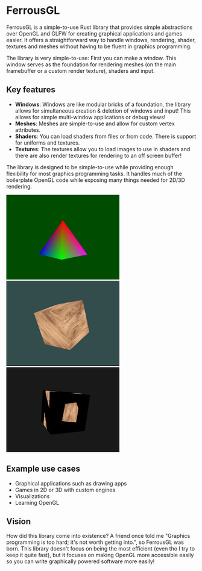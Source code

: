 # FerrousGL
FerrousGL is a simple-to-use Rust library that provides simple abstractions over OpenGL and GLFW for creating graphical applications and games easier. It offers a straightforward way to handle windows, rendering, shader, textures and meshes without having to be fluent in graphics programming.

The library is very simple-to-use: First you can make a window. This window serves as the foundation for rendering meshes (on the main framebuffer or a custom render texture), shaders and input.

## Key features
- **Windows**: Windows are like modular bricks of a foundation, the library allows for simultaneous creation & deletion of windows and input! This allows for simple multi-window applications or debug views!
- **Meshes**: Meshes are simple-to-use and allow for custom vertex attributes.
- **Shaders**: You can load shaders from files or from code. There is support for uniforms and textures.
- **Textures**: The textures allow you to load images to use in shaders and there are also render textures for rendering to an off screen buffer!

The library is designed to be simple-to-use while providing enough flexibility for most graphics programming tasks. It handles much of the boilerplate OpenGL code while exposing many things needed for 2D/3D rendering.

<img src="./screenshots/colored_pyramid.png" alt="A colored pyramid" title="A colored pyramid" width="300">
<img src="./screenshots/textured_cube.png" alt="A wood textured cube" title="A wood textured cube" width="300">
<img src="./screenshots/offscreen_rendering.png" alt="A rotating cube showcasing offscreen rendering." title="A rotating cube showcasing offscreen rendering." width="300">

## Example use cases
- Graphical applications such as drawing apps
- Games in 2D or 3D with custom engines
- Visualizations
- Learning OpenGL

## Vision
How did this library come into existence? A friend once told me "Graphics programming is too hard; it's not worth getting into.", so FerrousGL was born. This library doesn't focus on being the most efficient (even tho I try to keep it quite fast), but it focuses on making OpenGL more accessible easily so you can write graphically powered software more easily!
